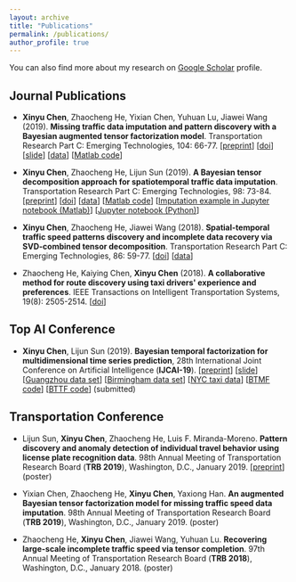 ```yaml
---
layout: archive
title: "Publications"
permalink: /publications/
author_profile: true
---
```


You can also find more about my research on [Google Scholar](https://scholar.google.com/citations?user=mCrW04wAAAAJ&hl=en) profile.

Journal Publications
------

- **Xinyu Chen**, Zhaocheng He, Yixian Chen, Yuhuan Lu, Jiawei Wang (2019). **Missing traffic data imputation and pattern discovery with a Bayesian augmented tensor factorization model**. Transportation Research Part C: Emerging Technologies, 104: 66-77. [[preprint](https://xinychen.github.io/paper/BATF.pdf)] [[doi](https://doi.org/10.1016/j.trc.2019.03.003)] [[slide](https://doi.org/10.5281/zenodo.2632552)] [[data](http://doi.org/10.5281/zenodo.1205229)] [[Matlab code](https://github.com/sysuits/BATF)]

- **Xinyu Chen**, Zhaocheng He, Lijun Sun (2019). **A Bayesian tensor decomposition approach for spatiotemporal traffic data imputation**. Transportation Research Part C: Emerging Technologies, 98: 73-84. [[preprint](https://www.researchgate.net/publication/329177786_A_Bayesian_tensor_decomposition_approach_for_spatiotemporal_traffic_data_imputation)] [[doi](https://doi.org/10.1016/j.trc.2018.11.003)] [[data](http://doi.org/10.5281/zenodo.1205229)] [[Matlab code](https://github.com/lijunsun/bgcp_imputation)] [[Imputation example in Jupyter notebook (Matlab)](https://nbviewer.jupyter.org/github/xinychen/transdim/blob/master/BGCP_example.ipynb)] [[Jupyter notebook (Python)](https://nbviewer.jupyter.org/github/xinychen/transdim/blob/master/Imputation-BGCP-Gdata.ipynb)]

- **Xinyu Chen**, Zhaocheng He, Jiawei Wang (2018). **Spatial-temporal traffic speed patterns discovery and incomplete data recovery via SVD-combined tensor decomposition**. Transportation Research Part C: Emerging Technologies, 86: 59-77. [[doi](http://doi.org/10.1016/j.trc.2017.10.023)] [[data](http://doi.org/10.5281/zenodo.1205229)]

- Zhaocheng He, Kaiying Chen, **Xinyu Chen** (2018). **A collaborative method for route discovery using taxi drivers' experience and preferences**. IEEE Transactions on Intelligent Transportation Systems, 19(8): 2505-2514. [[doi](http://doi.org/10.1109/TITS.2017.2753468)]

Top AI Conference
------
- **Xinyu Chen**, Lijun Sun (2019). **Bayesian temporal factorization for multidimensional time series prediction**, 28th International Joint Conference on Artificial Intelligence (**IJCAI-19**). [[preprint](https://xinychen.github.io/paper/Bayesian-temporal-factorization.pdf)] [[slide](https://xinychen.github.io/paper/Bayesian-temporal-factorization-slide.pdf)] [[Guangzhou data set](http://doi.org/10.5281/zenodo.1205229)] [[Birmingham data set](https://archive.ics.uci.edu/ml/datasets/Parking+Birmingham)] [[NYC taxi data](http://www.nyc.gov/html/tlc/html/about/trip_record_data.shtml)] [[BTMF code](https://github.com/lijunsun/btmf)] [[BTTF code](https://github.com/lijunsun/bttf)] (submitted)

Transportation Conference
------

- Lijun Sun, **Xinyu Chen**, Zhaocheng He, Luis F. Miranda-Moreno. **Pattern discovery and anomaly detection of individual travel behavior using license plate recognition data**. 98th Annual Meeting of Transportation Research Board (**TRB 2019**), Washington, D.C., January 2019. [[preprint](https://www.researchgate.net/publication/328126868_Pattern_discovery_and_anomaly_detection_of_individual_travel_behavior_using_license_plate_recognition_data)] (poster)

- Yixian Chen, Zhaocheng He, **Xinyu Chen**, Yaxiong Han. **An augmented Bayesian tensor factorization model for missing traffic speed data imputation**. 98th Annual Meeting of Transportation Research Board (**TRB 2019**), Washington, D.C., January 2019. (poster)

- Zhaocheng He, **Xinyu Chen**, Jiawei Wang, Yuhuan Lu. **Recovering large-scale incomplete traffic speed via tensor completion**. 97th Annual Meeting of Transportation Research Board (**TRB 2018**), Washington, D.C., January 2018. (poster)
